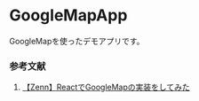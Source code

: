 # GoogleMapApp
GoogleMapを使ったデモアプリです。

### 参考文献
1. [【Zenn】ReactでGoogleMapの実装をしてみた](https://zenn.dev/t_kitamura/articles/423f023bffe0e1)
